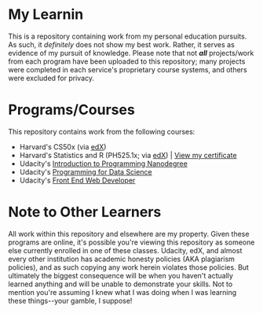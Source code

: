 # My Learnin
This is a repository containing work from my personal education pursuits. As such, it *definitely* does not show my best work. Rather, it serves as evidence of my pursuit of knowledge. Please note that not ***all*** projects/work from each program have been uploaded to this repository; many projects were completed in each service's proprietary course systems, and others were excluded for privacy.

# Programs/Courses
This repository contains work from the following courses:
- Harvard's CS50x (via [edX](https://www.edx.org/course/introduction-computer-science-harvardx-cs50x))
- Harvard's Statistics and R (PH525.1x; via [edX](https://www.edx.org/course/statistics-and-r-course-v1harvardxph5251x3t2020)) | [View my certificate](https://courses.edx.org/certificates/e9915f7f2e0e411784e52858e17669e1)
- Udacity's [Introduction to Programming Nanodegree](https://www.udacity.com/course/ud011)
- Udacity's [Programming for Data Science](https://www.udacity.com/course/programming-for-data-science-nanodegree--nd104)
- Udacity's [Front End Web Developer](https://www.udacity.com/course/front-end-web-developer-nanodegree--nd0011)

# Note to Other Learners
All work within this repository and elsewhere are my property. Given these programs are online, it's possible you're viewing this repository as someone else currently enrolled in one of these classes. Udacity, edX, and almost every other institution has academic honesty policies (AKA plagiarism policies), and as such copying any work herein violates those policies. But ultimately the biggest consequence will be when you haven't actually learned anything and will be unable to demonstrate your skills. Not to mention you're assuming I knew what I was doing when I was learning these things--your gamble, I suppose!
